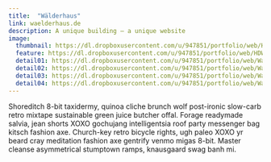 ```yaml
---
title:  "Wälderhaus"
link: waelderhaus.de
description: A unique building – a unique website
image:
  thumbnail: https://dl.dropboxusercontent.com/u/947851/portfolio/web/HDW-Web-Responsive-thumb.jpg
  feature: https://dl.dropboxusercontent.com/u/947851/portfolio/web/HDW-Web-Responsive.jpg
  detail01: https://dl.dropboxusercontent.com/u/947851/portfolio/web/Wald/wald-detail-01.jpg
  detail02: https://dl.dropboxusercontent.com/u/947851/portfolio/web/Wald/wald-detail-02.jpg
  detail03: https://dl.dropboxusercontent.com/u/947851/portfolio/web/Wald/wald-detail-03.jpg
  detail04: https://dl.dropboxusercontent.com/u/947851/portfolio/web/Wald/wald-detail-04.jpg
---
```

Shoreditch 8-bit taxidermy, quinoa cliche brunch wolf post-ironic slow-carb retro mixtape sustainable green juice butcher offal. Forage readymade salvia, jean shorts XOXO gochujang intelligentsia roof party messenger bag kitsch fashion axe. Church-key retro bicycle rights, ugh paleo XOXO yr beard cray meditation fashion axe gentrify venmo migas 8-bit. Master cleanse asymmetrical stumptown ramps, knausgaard swag banh mi.
